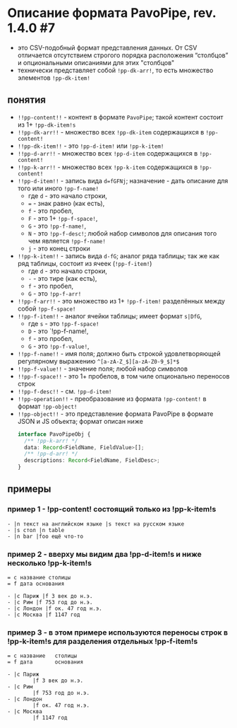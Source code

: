 
# Описание формата PavoPipe, rev. 1.4.0 #7

- это CSV-подобный формат представления данных. От CSV отличается отсутствием строгого порядка расположения “столбцов” и опциональными описаниями для этих "столбцов"
- технически представляет собой `!pp-dk-arr!`, то есть множество элементов `!pp-dk-item!`

## понятия

- `!!pp-content!!` - контент в формате `PavoPipe`; такой контент состоит из 1+ `!pp-dk-item!s`
- `!!pp-dk-arr!!` - множество всех `!pp-dk-item` содержащихся в `!pp-content!`
- `!!pp-dk-item!!` - это `!pp-d-item!` или `!pp-k-item!`
- `!!pp-d-arr!!` - множество всех `!pp-d-item` содержащихся в `!pp-content!`
- `!!pp-k-arr!!` - множество всех `!pp-k-item` содержащихся в `!pp-content!`
- `!!pp-d-item!!` - запись вида `d=fGFNj`; назначение - дать описание для того или иного `!pp-f-name!`
	- где `d` - это начало строки, 
	- ` = ` - знак равно (как есть), 
	- `f` - это пробел, 
	- `F` - это 1+ `!pp-f-space!`,
	- `G` - это `!pp-f-name!`, 
	- `N` - это `!pp-f-desc!`; любой набор символов для описания того чем является `!pp-f-name!` 
	- `j` - это конец строки
- `!!pp-k-item!!` -  запись вида `d-fG`; аналог ряда таблицы; так же как ряд таблицы, состоит из ячеек (`!pp-f-item!`) 
	- где `d` - это начало строки, 
	- `-` - это тире (как есть),
	- `f` - это пробел, 
	- `G` - это `!pp-f-arr!`
- `!!pp-f-arr!!` - это множество из 1+ `!pp-f-item!` разделённых между собой `!pp-f-space!`
- `!!pp-f-item!!` - аналог ячейки таблицы; имеет формат `s|DfG`, 
	- где `s` - это `!pp-f-space!`
	- `D` - это `!pp-f-name!,
	- `f` - это пробел,
	- `G` - это `!pp-f-value!`,
- `!!pp-f-name!!` - имя поля; должно быть строкой удовлетворяющей регулярному выражению `^[a-zA-Z_$][a-zA-Z0-9_$]*$`
- `!!pp-f-value!!` - значение поля; любой набор символов
- `!!pp-f-space!!` - это 1+ пробелов, в том чиле опционально переносов строк
- `!!pp-f-desc!!` - см. `!pp-d-item!`
- `!!pp-operation!!` - преобразование из формата `!pp-content!` в формат `!pp-object!`
- `!!pp-object!!` - это представление формата PavoPipe в формате JSON и JS объекта; формат описан ниже 
	```ts
	interface PavoPipeObj {
	  /** !pp-k-arr! */
	  data: Record<FieldName, FieldValue>[];
	  /** !pp-d-arr! */
	  descriptions: Record<FieldName, FieldDesc>;
	}
	```

## примеры
### пример 1 - !pp-content! состоящий только из !pp-k-item!s
	
```Plain
- |n текст на английском языке |s текст на русском языке
- |s стол |n table
- |n bar |foo ещё что-то
```
	
### пример 2 - вверху мы видим два !pp-d-item!s и ниже несколько !pp-k-item!s
	
```Plain
= c название столицы
= f дата основания

- |c Париж |f 3 век до н.э.
- |c Рим |f 753 год до н.э.
- |c Лондон |f ок. 47 год н.э.
- |c Москва |f 1147 год
```
	
### пример 3 - в этом примере используются переносы строк в !pp-k-item!s для разделения отдельных !pp-f-item!s
	
```Plain
= c название   столицы
= f дата       основания

- |c Париж
		|f 3 век до н.э.
- |c Рим
		|f 753 год до н.э.
- |c Лондон 
		|f ок. 47 год н.э.
- |c Москва 
		|f 1147 год
```
        
